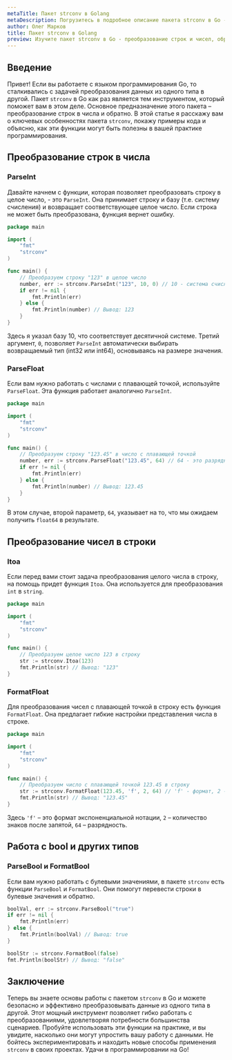 ```yaml
---
metaTitle: Пакет strconv в Golang
metaDescription: Погрузитесь в подробное описание пакета strconv в Go - от преобразования строк и чисел до работы с ограниченной длиной строк, понимая все тонкости и нюансы
author: Олег Марков
title: Пакет strconv в Golang
preview: Изучите пакет strconv в Go - преобразование строк и чисел, обработка форматов, разбор ошибок и практические примеры кода, которые помогут глубже понять этот мощный инструмент
---
```


## Введение

Привет! Если вы работаете с языком программирования Go, то сталкивались с задачей преобразования данных из одного типа в другой. Пакет `strconv` в Go как раз является тем инструментом, который поможет вам в этом деле. Основное предназначение этого пакета – преобразование строк в числа и обратно. В этой статье я расскажу вам о ключевых особенностях пакета `strconv`, покажу примеры кода и объясню, как эти функции могут быть полезны в вашей практике программирования.

## Преобразование строк в числа

### ParseInt

Давайте начнем с функции, которая позволяет преобразовать строку в целое число, - это `ParseInt`. Она принимает строку и базу (т.е. систему счисления) и возвращает соответствующее целое число. Если строка не может быть преобразована, функция вернет ошибку.

```go
package main

import (
	"fmt"
	"strconv"
)

func main() {
	// Преобразуем строку "123" в целое число
	number, err := strconv.ParseInt("123", 10, 0) // 10 - система счисления, 0 - автоматический выбор типа int
	if err != nil {
		fmt.Println(err)
	} else {
		fmt.Println(number) // Вывод: 123
	}
}
```

Здесь я указал базу 10, что соответствует десятичной системе. Третий аргумент, `0`, позволяет `ParseInt` автоматически выбирать возвращаемый тип (int32 или int64), основываясь на размере значения.

### ParseFloat

Если вам нужно работать с числами с плавающей точкой, используйте `ParseFloat`. Эта функция работает аналогично `ParseInt`.

```go
package main

import (
	"fmt"
	"strconv"
)

func main() {
	// Преобразуем строку "123.45" в число с плавающей точкой
	number, err := strconv.ParseFloat("123.45", 64) // 64 - это разрядность float64
	if err != nil {
		fmt.Println(err)
	} else {
		fmt.Println(number) // Вывод: 123.45
	}
}
```

В этом случае, второй параметр, `64`, указывает на то, что мы ожидаем получить `float64` в результате.

## Преобразование чисел в строки

### Itoa

Если перед вами стоит задача преобразования целого числа в строку, на помощь придет функция `Itoa`. Она используется для преобразования `int` в `string`.

```go
package main

import (
	"fmt"
	"strconv"
)

func main() {
	// Преобразуем целое число 123 в строку
	str := strconv.Itoa(123)
	fmt.Println(str) // Вывод: "123"
}
```

### FormatFloat

Для преобразования чисел с плавающей точкой в строку есть функция `FormatFloat`. Она предлагает гибкие настройки представления числа в строке.

```go
package main

import (
	"fmt"
	"strconv"
)

func main() {
	// Преобразуем число с плавающей точкой 123.45 в строку
	str := strconv.FormatFloat(123.45, 'f', 2, 64) // 'f' - формат, 2 - точность, 64 - разрядность
	fmt.Println(str) // Вывод: "123.45"
}
```

Здесь `'f'` – это формат экспоненциальной нотации, `2` – количество знаков после запятой, `64` – разрядность.

## Работа с bool и других типов

### ParseBool и FormatBool

Если вам нужно работать с булевыми значениями, в пакете `strconv` есть функции `ParseBool` и `FormatBool`. Они помогут перевести строки в булевые значения и обратно.

```go
boolVal, err := strconv.ParseBool("true")
if err != nil {
	fmt.Println(err)
} else {
	fmt.Println(boolVal) // Вывод: true
}

boolStr := strconv.FormatBool(false)
fmt.Println(boolStr) // Вывод: "false"
```

## Заключение

Теперь вы знаете основы работы с пакетом `strconv` в Go и можете безопасно и эффективно преобразовывать данные из одного типа в другой. Этот мощный инструмент позволяет гибко работать с преобразованиями, удовлетворяя потребности большинства сценариев. Пробуйте использовать эти функции на практике, и вы увидите, насколько они могут упростить вашу работу с данными. Не бойтесь экспериментировать и находить новые способы применения `strconv` в своих проектах. Удачи в программировании на Go!